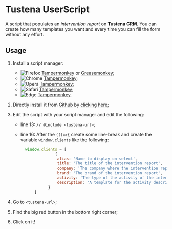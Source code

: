# Tustena UserScript

A script that populates an *intervention report* on **Tustena CRM**. You can create how many templates you want and every time you can fill the form without any effort.

## Usage

1. Install a script manager:

   * ![Firefox](https://raw.githubusercontent.com/reek/anti-adblock-killer/gh-pages/images/firefox.png) [Tampermonkey](https://addons.mozilla.org/it/firefox/addon/tampermonkey/) or [Greasemonkey](https://addons.mozilla.org/firefox/addon/greasemonkey/);
   * ![Chrome](https://raw.githubusercontent.com/reek/anti-adblock-killer/gh-pages/images/chrome.png) [Tampermonkey](https://chrome.google.com/webstore/detail/tampermonkey/dhdgffkkebhmkfjojejmpbldmpobfkfo);
   * ![Opera](https://raw.githubusercontent.com/reek/anti-adblock-killer/gh-pages/images/opera.png) [Tampermonkey](https://addons.opera.com/en/extensions/details/tampermonkey-beta/);
   * ![Safari](https://raw.githubusercontent.com/reek/anti-adblock-killer/gh-pages/images/safari.png) [Tampermonkey](https://apps.apple.com/us/app/tampermonkey/id1482490089);
   * ![Edge](https://raw.githubusercontent.com/reek/anti-adblock-killer/gh-pages/images/msedge.png) [Tampermonkey](https://www.microsoft.com/store/p/tampermonkey/9nblggh5162s).

2. Directly install it from [Github](https://github.com/Giglium/Tustena-UserScripts/#) by [clicking here](https://github.com/Giglium/Tustena-UserScript/raw/main/dist/tustena.user.js);

3. Edit the script with your script manager and edit the following:

   * line 13: `// @include <tustena-url>`;

   * line 16: After the `(()=>{` create some line-break  and create the variable  `window.clients` like the following:

     ``` javascript
       window.clients = [
                    {
                     alias: 'Name to display on select',
                     title: 'The title of the intervention report',
                     company: 'The company where the intervention report belog',
                     brand: 'The brand of the intervention report',
                     activity: 'The type of the activity of the intervention report',
                     description: 'A template for the activity description of the intervention report',
                 }
           ]
     ```

4. Go to `<tustena-url>`;

5. Find the big red button in the bottom right corner;

6. Click on it!
